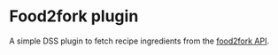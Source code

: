 # Food2fork plugin

A simple DSS plugin to fetch recipe ingredients from the [food2fork API](https://www.food2fork.com/about/api).
